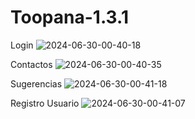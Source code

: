 # Toopana-1.3.1
Login
![2024-06-30-00-40-18](https://github.com/Benji379/Toopana-1.3.1/assets/108637204/0bb31fb3-895e-495f-b63a-545dba853e0b)

Contactos
![2024-06-30-00-40-35](https://github.com/Benji379/Toopana-1.3.1/assets/108637204/a5096667-8027-45c9-9cd6-a1c5c7780ca4)

Sugerencias
![2024-06-30-00-41-18](https://github.com/Benji379/Toopana-1.3.1/assets/108637204/40c7d87d-fa74-48ae-b19b-30e286549593)

Registro Usuario
![2024-06-30-00-41-07](https://github.com/Benji379/Toopana-1.3.1/assets/108637204/1e4010c9-27fb-43d5-995a-9a42b9e0608f)
